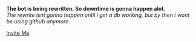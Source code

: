 <b>The bot is being rewritten. So downtime is gonna happen alot.</b> <br />
<i>The rewrite isnt gonna happen until i get a db working, but by then i wont be using github anymore.</i>

[Invite Me](https://discordapp.com/api/oauth2/authorize?client_id=405635474124832768&permissions=8&scope=bot) 
